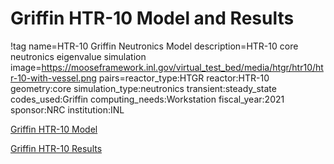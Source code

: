# Griffin HTR-10 Model and Results

!tag name=HTR-10 Griffin Neutronics Model
     description=HTR-10 core neutronics eigenvalue simulation
     image=https://mooseframework.inl.gov/virtual_test_bed/media/htgr/htr10/htr-10-with-vessel.png
     pairs=reactor_type:HTGR
                       reactor:HTR-10
                       geometry:core
                       simulation_type:neutronics
                       transient:steady_state
                       codes_used:Griffin
                       computing_needs:Workstation
                       fiscal_year:2021
                       sponsor:NRC
                       institution:INL

[Griffin HTR-10 Model](htr10/griffin_htr10_model.md)

[Griffin HTR-10 Results](htr10/griffin_htr10_results.md)

